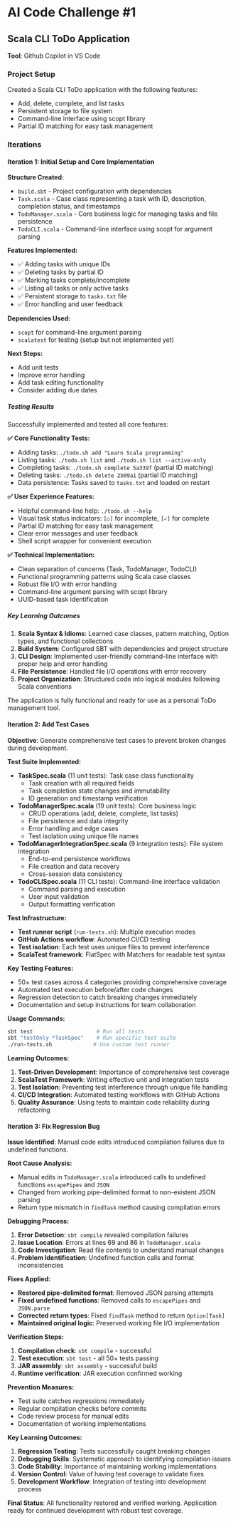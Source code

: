 # AI Code Challenge #1
## Scala CLI ToDo Application

**Tool**: Github Copilot in VS Code

### Project Setup

Created a Scala CLI ToDo application with the following features:
- Add, delete, complete, and list tasks
- Persistent storage to file system
- Command-line interface using scopt library
- Partial ID matching for easy task management

### Iterations

#### Iteration 1: Initial Setup and Core Implementation

**Structure Created:**
- `build.sbt` - Project configuration with dependencies
- `Task.scala` - Case class representing a task with ID, description, completion status, and timestamps
- `TodoManager.scala` - Core business logic for managing tasks and file persistence
- `TodoCLI.scala` - Command-line interface using scopt for argument parsing

**Features Implemented:**
- ✅ Adding tasks with unique IDs
- ✅ Deleting tasks by partial ID
- ✅ Marking tasks complete/incomplete
- ✅ Listing all tasks or only active tasks
- ✅ Persistent storage to `tasks.txt` file
- ✅ Error handling and user feedback

**Dependencies Used:**
- `scopt` for command-line argument parsing
- `scalatest` for testing (setup but not implemented yet)

**Next Steps:**
- Add unit tests
- Improve error handling
- Add task editing functionality
- Consider adding due dates

##### Testing Results

Successfully implemented and tested all core features:

**✅ Core Functionality Tests:**
- Adding tasks: `./todo.sh add "Learn Scala programming"`
- Listing tasks: `./todo.sh list` and `./todo.sh list --active-only`
- Completing tasks: `./todo.sh complete 5a339f` (partial ID matching)
- Deleting tasks: `./todo.sh delete 2b09a1` (partial ID matching)
- Data persistence: Tasks saved to `tasks.txt` and loaded on restart

**✅ User Experience Features:**
- Helpful command-line help: `./todo.sh --help`
- Visual task status indicators: `[○]` for incomplete, `[✓]` for complete
- Partial ID matching for easy task management
- Clear error messages and user feedback
- Shell script wrapper for convenient execution

**✅ Technical Implementation:**
- Clean separation of concerns (Task, TodoManager, TodoCLI)
- Functional programming patterns using Scala case classes
- Robust file I/O with error handling
- Command-line argument parsing with scopt library
- UUID-based task identification

##### Key Learning Outcomes

1. **Scala Syntax & Idioms**: Learned case classes, pattern matching, Option types, and functional collections
2. **Build System**: Configured SBT with dependencies and project structure
3. **CLI Design**: Implemented user-friendly command-line interface with proper help and error handling
4. **File Persistence**: Handled file I/O operations with error recovery
5. **Project Organization**: Structured code into logical modules following Scala conventions

The application is fully functional and ready for use as a personal ToDo management tool.

#### Iteration 2: Add Test Cases

**Objective**: Generate comprehensive test cases to prevent broken changes during development.

**Test Suite Implemented:**
- **TaskSpec.scala** (11 unit tests): Task case class functionality
  - Task creation with all required fields
  - Task completion state changes and immutability
  - ID generation and timestamp verification
- **TodoManagerSpec.scala** (19 unit tests): Core business logic
  - CRUD operations (add, delete, complete, list tasks)
  - File persistence and data integrity
  - Error handling and edge cases
  - Test isolation using unique file names
- **TodoManagerIntegrationSpec.scala** (9 integration tests): File system integration
  - End-to-end persistence workflows
  - File creation and data recovery
  - Cross-session data consistency
- **TodoCLISpec.scala** (11 CLI tests): Command-line interface validation
  - Command parsing and execution
  - User input validation
  - Output formatting verification

**Test Infrastructure:**
- **Test runner script** (`run-tests.sh`): Multiple execution modes
- **GitHub Actions workflow**: Automated CI/CD testing
- **Test isolation**: Each test uses unique files to prevent interference
- **ScalaTest framework**: FlatSpec with Matchers for readable test syntax

**Key Testing Features:**
- 50+ test cases across 4 categories providing comprehensive coverage
- Automated test execution before/after code changes
- Regression detection to catch breaking changes immediately
- Documentation and setup instructions for team collaboration

**Usage Commands:**
```bash
sbt test                    # Run all tests
sbt "testOnly *TaskSpec"    # Run specific test suite
./run-tests.sh             # Use custom test runner
```

**Learning Outcomes:**
1. **Test-Driven Development**: Importance of comprehensive test coverage
2. **ScalaTest Framework**: Writing effective unit and integration tests
3. **Test Isolation**: Preventing test interference through unique file handling
4. **CI/CD Integration**: Automated testing workflows with GitHub Actions
5. **Quality Assurance**: Using tests to maintain code reliability during refactoring

#### Iteration 3: Fix Regression Bug

**Issue Identified**: Manual code edits introduced compilation failures due to undefined functions.

**Root Cause Analysis:**
- Manual edits in `TodoManager.scala` introduced calls to undefined functions `escapePipes` and `JSON`
- Changed from working pipe-delimited format to non-existent JSON parsing
- Return type mismatch in `findTask` method causing compilation errors

**Debugging Process:**
1. **Error Detection**: `sbt compile` revealed compilation failures
2. **Issue Location**: Errors at lines 69 and 86 in `TodoManager.scala`
3. **Code Investigation**: Read file contents to understand manual changes
4. **Problem Identification**: Undefined function calls and format inconsistencies

**Fixes Applied:**
- **Restored pipe-delimited format**: Removed JSON parsing attempts
- **Fixed undefined functions**: Removed calls to `escapePipes` and `JSON.parse`
- **Corrected return types**: Fixed `findTask` method to return `Option[Task]`
- **Maintained original logic**: Preserved working file I/O implementation

**Verification Steps:**
1. **Compilation check**: `sbt compile` - successful
2. **Test execution**: `sbt test` - all 50+ tests passing
3. **JAR assembly**: `sbt assembly` - successful build
4. **Runtime verification**: JAR execution confirmed working

**Prevention Measures:**
- Test suite catches regressions immediately
- Regular compilation checks before commits
- Code review process for manual edits
- Documentation of working implementations

**Key Learning Outcomes:**
1. **Regression Testing**: Tests successfully caught breaking changes
2. **Debugging Skills**: Systematic approach to identifying compilation issues
3. **Code Stability**: Importance of maintaining working implementations
4. **Version Control**: Value of having test coverage to validate fixes
5. **Development Workflow**: Integration of testing into development process

**Final Status**: All functionality restored and verified working. Application ready for continued development with robust test coverage.


